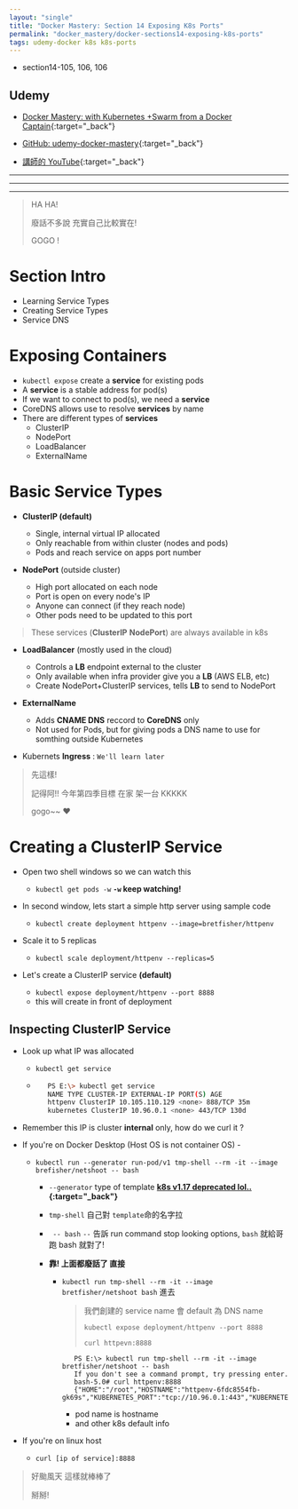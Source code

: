 ```yaml
---
layout: "single"
title: "Docker Mastery: Section 14 Exposing K8s Ports"
permalink: "docker_mastery/docker-sections14-exposing-k8s-ports"
tags: udemy-docker k8s k8s-ports
---
```


- section14-105, 106, 106

## Udemy

- [Docker Mastery: with Kubernetes +Swarm from a Docker Captain](https://www.udemy.com/course/docker-mastery/){:target="\_back"}

- [GitHub: udemy-docker-mastery](https://github.com/BretFisher/udemy-docker-mastery){:target="\_back"}

- [講師的 YouTube](https://www.youtube.com/channel/UC0NErq0RhP51iXx64ZmyVfg){:target="\_back"}

---

---

---

> HA HA!
>
> 廢話不多說 充實自己比較實在!
>
> GOGO !

# Section Intro

- Learning Service Types
- Creating Service Types
- Service DNS

# Exposing Containers

- `kubectl expose` create a **service** for existing pods
- A **service** is a stable address for pod(s)
- If we want to connect to pod(s), we need a **service**
- CoreDNS allows use to resolve **services** by name
- There are different types of **services**
  - ClusterIP
  - NodePort
  - LoadBalancer
  - ExternalName

# Basic Service Types

- **ClusterIP (default)**

  - Single, internal virtual IP allocated
  - Only reachable from within cluster (nodes and pods)
  - Pods and reach service on apps port number

- **NodePort** (outside cluster)
  - High port allocated on each node
  - Port is open on every node's IP
  - Anyone can connect (if they reach node)
  - Other pods need to be updated to this port

> These services (**ClusterIP** **NodePort**) are always available in k8s

- **LoadBalancer** (mostly used in the cloud)

  - Controls a **LB** endpoint external to the cluster
  - Only available when infra provider give you a **LB** (AWS ELB, etc)
  - Create NodePort+ClusterIP services, tells **LB** to send to NodePort

- **ExternalName**

  - Adds **CNAME DNS** reccord to **CoreDNS** only
  - Not used for Pods, but for giving pods a DNS name to use for somthing outside Kubernetes

- Kubernets **Ingress** : `We'll learn later`

> 先這樣!
>
> 記得阿!! 今年第四季目標 在家 架一台 KKKKK
>
> gogo~~ :heart:

# Creating a ClusterIP Service

- Open two shell windows so we can watch this
  - `kubectl get pods -w` **`-w` keep watching!**
- In second window, lets start a simple http server using sample code

  - `kubectl create deployment httpenv --image=bretfisher/httpenv`

  <!-- |![Imgur](https://i.imgur.com/bwUwNqh.png)| -->

- Scale it to 5 replicas

  - `kubectl scale deployment/httpenv --replicas=5`

  <!-- |![Imgur](https://i.imgur.com/bueDuZp.png)| -->

- Let's create a ClusterIP service **(default)**

  - `kubectl expose deployment/httpenv --port 8888`
  - this will create in front of deployment

## Inspecting ClusterIP Service

- Look up what IP was allocated

  - `kubectl get service`

  - ```bash
       PS E:\> kubectl get service
       NAME TYPE CLUSTER-IP EXTERNAL-IP PORT(S) AGE
       httpenv ClusterIP 10.105.110.129 <none> 888/TCP 35m
       kubernetes ClusterIP 10.96.0.1 <none> 443/TCP 130d
    ```

- Remember this IP is cluster **internal** only, how do we curl it ?

- If you're on Docker Desktop (Host OS is not container OS) -

  - `kubectl run --generator run-pod/v1 tmp-shell --rm -it --image brefisher/netshoot -- bash`

    - `--generator` type of template **[k8s v1.17 deprecated lol..](https://v1-17.docs.kubernetes.io/docs/reference/kubectconventions/#generators){:target="\_back"}**
    - `tmp-shell` 自己對 `template`命的名字拉
    - ` -- bash` `--` 告訴 run command stop looking options, `bash` 就給哥跑 bash 就對了!
    - **靠! 上面都廢話了 直接**

      - `kubectl run tmp-shell --rm -it --image bretfisher/netshoot bash` 進去

        > 我們創建的 service name 會 default 為 DNS name
        >
        > `kubectl expose deployment/httpenv --port 8888`
        >
        > `curl httpevn:8888`

        ```
           PS E:\> kubectl run tmp-shell --rm -it --image bretfisher/netshoot -- bash
           If you don't see a command prompt, try pressing enter.
           bash-5.0# curl httpenv:8888
           {"HOME":"/root","HOSTNAME":"httpenv-6fdc8554fb-gk69s","KUBERNETES_PORT":"tcp://10.96.0.1:443","KUBERNETES_PORT_443_TCP":"tcp://10.96.0.1:443","KUBERNETES_PORT_443_TCP_ADDR":"10.96.0.1","KUBERNETES_PORT_443_TCP_PORT":"443","KUBERNETES_PORT_443_TCP_PROTO":"tcp","KUBERNETES_SERVICE_HOST":"10.96.0.1","KUBERNETES_SERVICE_PORT":"443","KUBERNETES_SERVICE_PORT_HTTPS":"443","PATH":"/usr/local/sbin:/usr/local/bin:/usr/sbin:/usr/bin:/sbin:/bin"}
        ```

        - pod name is hostname
        - and other k8s default info

- If you're on linux host

  - `curl [ip of service]:8888`

> 好颱風天 這樣就棒棒了
>
> 掰掰!
